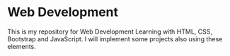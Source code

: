 # Web Development
This is my repository for Web Development Learning with HTML, CSS, Bootstrap and JavaScript. I will implement some projects also using these elements.
